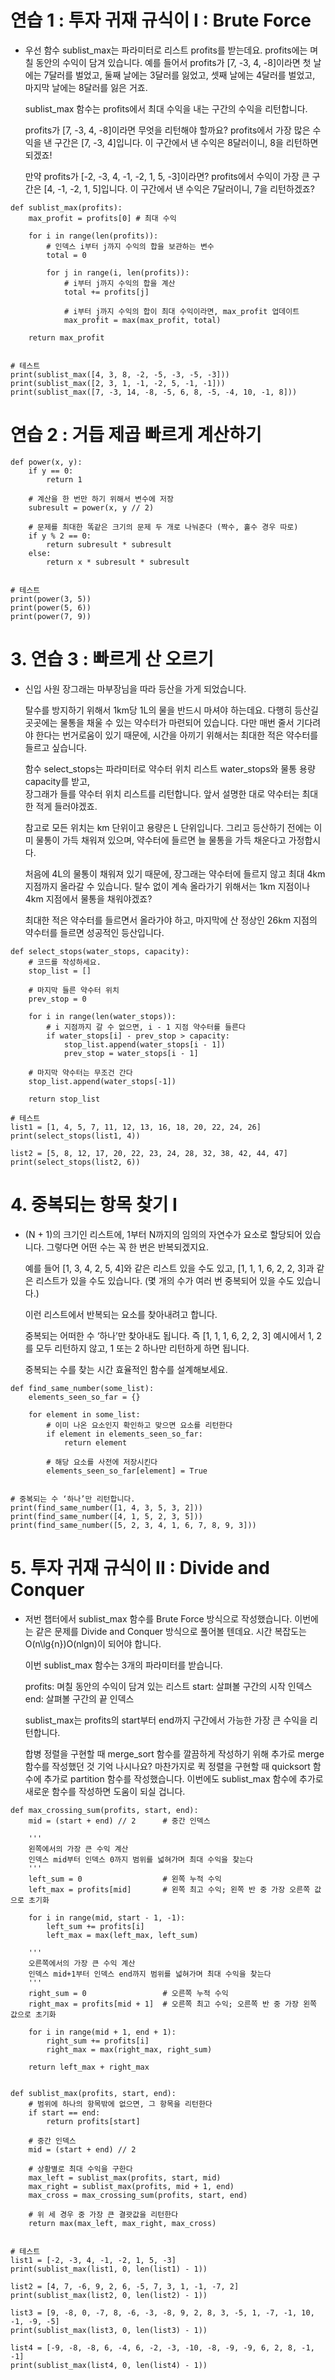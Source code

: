 # 연습 1 : 투자 귀재 규식이 I : Brute Force
  - 우선 함수 sublist_max는 파라미터로 리스트 profits를 받는데요. profits에는 며칠 동안의 수익이 담겨 있습니다. 
    예를 들어서 profits가 [7, -3, 4, -8]이라면 
    첫 날에는 7달러를 벌었고, 둘째 날에는 3달러를 잃었고, 셋째 날에는 4달러를 벌었고, 마지막 날에는 8달러를 잃은 거죠.

    sublist_max 함수는 profits에서 최대 수익을 내는 구간의 수익을 리턴합니다.

    profits가 [7, -3, 4, -8]이라면 무엇을 리턴해야 할까요? 
    profits에서 가장 많은 수익을 낸 구간은 [7, -3, 4]입니다. 이 구간에서 낸 수익은 8달러이니, 8을 리턴하면 되겠죠!

    만약 profits가 [-2, -3, 4, -1, -2, 1, 5, -3]이라면? 
    profits에서 수익이 가장 큰 구간은 [4, -1, -2, 1, 5]입니다. 이 구간에서 낸 수익은 7달러이니, 7을 리턴하겠죠?
```
def sublist_max(profits):
    max_profit = profits[0] # 최대 수익
    
    for i in range(len(profits)):
        # 인덱스 i부터 j까지 수익의 합을 보관하는 변수
        total = 0
        
        for j in range(i, len(profits)):
            # i부터 j까지 수익의 합을 계산
            total += profits[j]
            
            # i부터 j까지 수익의 합이 최대 수익이라면, max_profit 업데이트
            max_profit = max(max_profit, total)

    return max_profit


# 테스트
print(sublist_max([4, 3, 8, -2, -5, -3, -5, -3]))
print(sublist_max([2, 3, 1, -1, -2, 5, -1, -1]))
print(sublist_max([7, -3, 14, -8, -5, 6, 8, -5, -4, 10, -1, 8]))
```

# 연습 2 : 거듭 제곱 빠르게 계산하기
```
def power(x, y):
    if y == 0:
        return 1

    # 계산을 한 번만 하기 위해서 변수에 저장
    subresult = power(x, y // 2)
    
    # 문제를 최대한 똑같은 크기의 문제 두 개로 나눠준다 (짝수, 홀수 경우 따로)
    if y % 2 == 0:
        return subresult * subresult
    else:
        return x * subresult * subresult


# 테스트
print(power(3, 5))
print(power(5, 6))
print(power(7, 9))
```

# 3. 연습 3 : 빠르게 산 오르기
  - 신입 사원 장그래는 마부장님을 따라 등산을 가게 되었습니다.

    탈수를 방지하기 위해서 1km당 1L의 물을 반드시 마셔야 하는데요. 다행히 등산길 곳곳에는 물통을 채울 수 있는 약수터가 마련되어 있습니다.     다만 매번 줄서 기다려야 한다는 번거로움이 있기 때문에, 시간을 아끼기 위해서는 최대한 적은 약수터를 들르고 싶습니다.

    함수 select_stops는 파라미터로 약수터 위치 리스트 water_stops와 물통 용량 capacity를 받고,  
    장그래가 들를 약수터 위치 리스트를 리턴합니다. 앞서 설명한 대로 약수터는 최대한 적게 들러야겠죠.

    참고로 모든 위치는 km 단위이고 용량은 L 단위입니다. 그리고 등산하기 전에는 이미 물통이 가득 채워져 있으며, 
    약수터에 들르면 늘 물통을 가득 채운다고 가정합시다.
    
    처음에 4L의 물통이 채워져 있기 때문에, 장그래는 약수터에 들르지 않고 최대 4km 지점까지 올라갈 수 있습니다. 
    탈수 없이 계속 올라가기 위해서는 1km 지점이나 4km 지점에서 물통을 채워야겠죠?

    최대한 적은 약수터를 들르면서 올라가야 하고, 마지막에 산 정상인 26km 지점의 약수터를 들르면 성공적인 등산입니다.
```
def select_stops(water_stops, capacity):
    # 코드를 작성하세요. 
    stop_list = []

    # 마지막 들른 약수터 위치
    prev_stop = 0

    for i in range(len(water_stops)):
        # i 지점까지 갈 수 없으면, i - 1 지점 약수터를 들른다
        if water_stops[i] - prev_stop > capacity:
            stop_list.append(water_stops[i - 1])
            prev_stop = water_stops[i - 1]

    # 마지막 약수터는 무조건 간다
    stop_list.append(water_stops[-1])

    return stop_list

# 테스트
list1 = [1, 4, 5, 7, 11, 12, 13, 16, 18, 20, 22, 24, 26]
print(select_stops(list1, 4))

list2 = [5, 8, 12, 17, 20, 22, 23, 24, 28, 32, 38, 42, 44, 47]
print(select_stops(list2, 6))
```

# 4. 중복되는 항목 찾기 I
  - (N + 1)의 크기인 리스트에, 1부터 N까지의 임의의 자연수가 요소로 할당되어 있습니다. 그렇다면 어떤 수는 꼭 한 번은 반복되겠지요.

    예를 들어 [1, 3, 4, 2, 5, 4]와 같은 리스트 있을 수도 있고, [1, 1, 1, 6, 2, 2, 3]과 같은 리스트가 있을 수도 있습니다. 
    (몇 개의 수가 여러 번 중복되어 있을 수도 있습니다.)

    이런 리스트에서 반복되는 요소를 찾아내려고 합니다.

    중복되는 어떠한 수 ‘하나’만 찾아내도 됩니다. 
    즉 [1, 1, 1, 6, 2, 2, 3] 예시에서 1, 2를 모두 리턴하지 않고, 1 또는 2 하나만 리턴하게 하면 됩니다.

    중복되는 수를 찾는 시간 효율적인 함수를 설계해보세요.
```
def find_same_number(some_list):
    elements_seen_so_far = {}

    for element in some_list:
        # 이미 나온 요소인지 확인하고 맞으면 요소를 리턴한다
        if element in elements_seen_so_far:
            return element

        # 해당 요소를 사전에 저장시킨다
        elements_seen_so_far[element] = True
    

# 중복되는 수 ‘하나’만 리턴합니다.
print(find_same_number([1, 4, 3, 5, 3, 2]))
print(find_same_number([4, 1, 5, 2, 3, 5]))
print(find_same_number([5, 2, 3, 4, 1, 6, 7, 8, 9, 3]))

```

# 5. 투자 귀재 규식이 II : Divide and Conquer
  - 저번 챕터에서 sublist_max 함수를 Brute Force 방식으로 작성했습니다. 
    이번에는 같은 문제를 Divide and Conquer 방식으로 풀어볼 텐데요. 시간 복잡도는 O(n\lg{n})O(nlgn)이 되어야 합니다.

    이번 sublist_max 함수는 3개의 파라미터를 받습니다.

    profits: 며칠 동안의 수익이 담겨 있는 리스트
    start: 살펴볼 구간의 시작 인덱스
    end: 살펴볼 구간의 끝 인덱스

    sublist_max는 profits의 start부터 end까지 구간에서 가능한 가장 큰 수익을 리턴합니다.

    합병 정렬을 구현할 때 merge_sort 함수를 깔끔하게 작성하기 위해 추가로 merge 함수를 작성했던 것 기억 나시나요? 
    마찬가지로 퀵 정렬을 구현할 때 quicksort 함수에 추가로 partition 함수를 작성했습니다. 
    이번에도 sublist_max 함수에 추가로 새로운 함수를 작성하면 도움이 되실 겁니다.
      
```
def max_crossing_sum(profits, start, end):
    mid = (start + end) // 2      # 중간 인덱스

    '''
    왼쪽에서의 가장 큰 수익 계산
    인덱스 mid부터 인덱스 0까지 범위를 넓혀가며 최대 수익을 찾는다
    '''
    left_sum = 0                  # 왼쪽 누적 수익
    left_max = profits[mid]       # 왼쪽 최고 수익; 왼쪽 반 중 가장 오른쪽 값으로 초기화

    for i in range(mid, start - 1, -1):
        left_sum += profits[i]
        left_max = max(left_max, left_sum)

    '''
    오른쪽에서의 가장 큰 수익 계산
    인덱스 mid+1부터 인덱스 end까지 범위를 넓혀가며 최대 수익을 찾는다
    '''
    right_sum = 0                 # 오른쪽 누적 수익
    right_max = profits[mid + 1]  # 오른쪽 최고 수익; 오른쪽 반 중 가장 왼쪽 값으로 초기화

    for i in range(mid + 1, end + 1):
        right_sum += profits[i]
        right_max = max(right_max, right_sum)

    return left_max + right_max


def sublist_max(profits, start, end):
    # 범위에 하나의 항목밖에 없으면, 그 항목을 리턴한다
    if start == end:
        return profits[start]

    # 중간 인덱스
    mid = (start + end) // 2

    # 상황별로 최대 수익을 구한다
    max_left = sublist_max(profits, start, mid)
    max_right = sublist_max(profits, mid + 1, end)
    max_cross = max_crossing_sum(profits, start, end)

    # 위 세 경우 중 가장 큰 결괏값을 리턴한다
    return max(max_left, max_right, max_cross)


# 테스트
list1 = [-2, -3, 4, -1, -2, 1, 5, -3]
print(sublist_max(list1, 0, len(list1) - 1))

list2 = [4, 7, -6, 9, 2, 6, -5, 7, 3, 1, -1, -7, 2]
print(sublist_max(list2, 0, len(list2) - 1))

list3 = [9, -8, 0, -7, 8, -6, -3, -8, 9, 2, 8, 3, -5, 1, -7, -1, 10, -1, -9, -5]
print(sublist_max(list3, 0, len(list3) - 1))

list4 = [-9, -8, -8, 6, -4, 6, -2, -3, -10, -8, -9, -9, 6, 2, 8, -1, -1]
print(sublist_max(list4, 0, len(list4) - 1))
```
